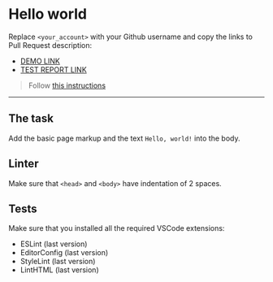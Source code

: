# Hello world

Replace `<your_account>` with your Github username and copy the links to Pull Request description:
- [DEMO LINK](https://Yuliya1907.github.io/layout_hello-world/)
- [TEST REPORT LINK](https://Yuliya1907.github.io/layout_hello-world/)

> Follow [this instructions](https://mate-academy.github.io/layout_task-guideline/#how-to-solve-the-layout-tasks-on-github)
___

## The task

Add the basic page markup and the text `Hello, world!` into the body.

## Linter

Make sure that `<head>` and `<body>` have indentation of 2 spaces.

## Tests

Make sure that you installed all the required VSCode extensions:

- ESLint (last version)
- EditorConfig (last version)
- StyleLint (last version)
- LintHTML (last version)
